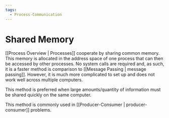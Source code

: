 ```yaml
---
tags:
  - Process-Communication
---
```

# Shared Memory
[[Process Overview | Processes]] cooperate by sharing common memory. This memory is allocated in the address space of one process that can then be accessed by other processes. No system calls are required and, as such, it is a faster method is comparison to [[Message Passing | message passing]]. However, it is much more complicated to set up and does not work well across multiple computers. 

This method is preferred when large amounts/quantity of information must be shared quickly on the same computer. 

This method is commonly used in [[Producer-Consumer | producer-consumer]] problems.